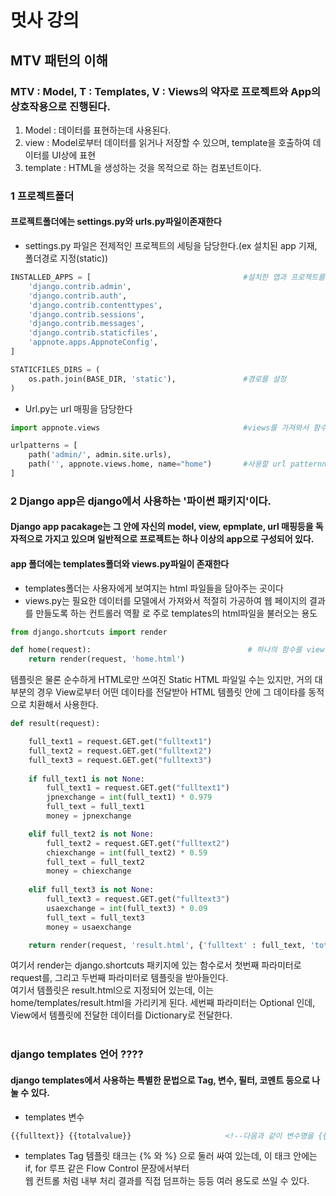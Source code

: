 # 멋사 강의
## MTV 패턴의 이해
### MTV : Model, T : Templates, V : Views의 약자로 프로젝트와 App의 상호작용으로 진행된다.</br>
1) Model : 데이터를 표현하는데 사용된다.
2) view : Model로부터 데이터를 읽거나 저장할 수 있으며, template을 호출하여 데이터를 UI상에 표현
3) template : HTML을 생성하는 것을 목적으로 하는 컴포넌트이다.</br>
### 1 프로젝트폴더
#### 프로젝트폴더에는 settings.py와 urls.py파일이존재한다
- settings.py 파일은 전제적인 프로젝트의 세팅을 담당한다.(ex 설치된 app 기재, 폴더경로 지정(static))
```python
INSTALLED_APPS = [                                  #설치한 앱과 프로젝트를 연결해줌
    'django.contrib.admin',
    'django.contrib.auth',
    'django.contrib.contenttypes',
    'django.contrib.sessions',
    'django.contrib.messages',
    'django.contrib.staticfiles',
    'appnote.apps.AppnoteConfig',
]

STATICFILES_DIRS = (
    os.path.join(BASE_DIR, 'static'),               #경로를 설정
) 
```
- Url.py는 url 매핑을 담당한다
```python
import appnote.views                                #views를 가져와서 함수를 사용해줘야함

urlpatterns = [
    path('admin/', admin.site.urls),
    path('', appnote.views.home, name="home")       #사용할 url patternn 추가
]
```
### 2 Django app은 django에서 사용하는 '파이썬 패키지'이다. 
#### Django app pacakage는 그 안에 자신의 model, view, epmplate, url 매핑등을 독자적으로 가지고 있으며 일반적으로 프로젝트는 하나 이상의 app으로 구성되어 있다.
#### app 폴더에는 templates폴더와 views.py파일이 존재한다
- templates폴더는 사용자에게 보여지는 html 파일들을 담아주는 곳이다</br>
- views.py는 필요한 데이터를 모델에서 가져와서 적절히 가공하여 웹 페이지의 결과를 만들도록 하는 컨트롤러 역활
  로 주로 templates의 html파일을 불러오는 용도

```python
from django.shortcuts import render

def home(request):                                   # 하나의 함수를 view라고 한다
    return render(request, 'home.html')
```

템플릿은 물론 순수하게 HTML로만 쓰여진 Static HTML 파일일 수는 있지만, 거의 대부분의 경우 View로부터 어떤 데이타를 전달받아 HTML 템플릿 안에 그 데이타를 동적으로 치환해서 사용한다.

```python
def result(request):

    full_text1 = request.GET.get("fulltext1")
    full_text2 = request.GET.get("fulltext2")
    full_text3 = request.GET.get("fulltext3")
    
    if full_text1 is not None:
        full_text1 = request.GET.get("fulltext1")
        jpnexchange = int(full_text1) * 0.979
        full_text = full_text1
        money = jpnexchange

    elif full_text2 is not None:
        full_text2 = request.GET.get("fulltext2")
        chiexchange = int(full_text2) * 0.59
        full_text = full_text2
        money = chiexchange
    
    elif full_text3 is not None:
        full_text3 = request.GET.get("fulltext3")
        usaexchange = int(full_text3) * 0.09
        full_text = full_text3
        money = usaexchange

    return render(request, 'result.html', {'fulltext' : full_text, 'totalvalue' : money})
```

여기서 render는 django.shortcuts 패키지에 있는 함수로서 첫번째 파라미터로 request를, 그리고 두번째 파라미터로 템플릿을 받아들인다.</br>
여기서 템플릿은 result.html으로 지정되어 있는데, 이는 home/templates/result.html을 가리키게 된다. 세번째 파라미터는 Optional 인데,</br>
View에서 템플릿에 전달한 데이터를 Dictionary로 전달한다. </br></br>
### django templates 언어 ????
#### django templates에서 사용하는 특별한 문법으로 Tag, 변수, 필터, 코멘트 등으로 나눌 수 있다.
- templates 변수
```html
{{fulltext}} {{totalvalue}}                     <!--다음과 같이 변수명을 {{}}로 감싸주어 print한다.-->
```
- templates Tag
템플릿 태크는 {% 와 %} 으로 둘러 싸여 있는데, 이 태크 안에는 if, for 루프 같은 Flow Control 문장에서부터</br>
웹 컨트롤 처럼 내부 처리 결과를 직접 덤프하는 등등 여러 용도로 쓰일 수 있다.

